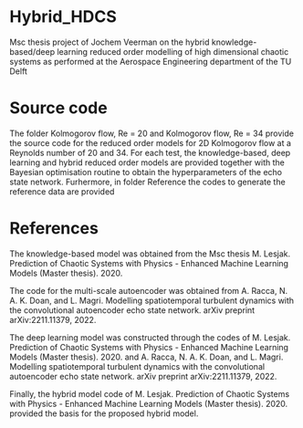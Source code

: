 # Hybrid_HDCS
Msc thesis project of Jochem Veerman on the hybrid knowledge-based/deep learning reduced order modelling of high dimensional chaotic systems as performed at the Aerospace Engineering department of the TU Delft

# Source code
The folder Kolmogorov flow, Re = 20 and Kolmogorov flow, Re = 34 provide the source code for the reduced order models for 2D Kolmogorov flow at a Reynolds number of 20 and 34. For each test, the knowledge-based, deep learning and hybrid reduced order models are provided together with the Bayesian optimisation routine to obtain the hyperparameters of the echo state network. Furhermore, in folder Reference the codes to generate the reference data are provided

# References
The knowledge-based model was obtained from the Msc thesis 
M. Lesjak. Prediction of Chaotic Systems with Physics - Enhanced Machine Learning Models (Master thesis). 2020.

The code for the multi-scale autoencoder was obtained from
A. Racca, N. A. K. Doan, and L. Magri. Modelling spatiotemporal turbulent dynamics with the convolutional autoencoder echo state network. arXiv preprint arXiv:2211.11379, 2022.

The deep learning model was constructed through the codes of 
M. Lesjak. Prediction of Chaotic Systems with Physics - Enhanced Machine Learning Models (Master thesis). 2020.
and 
A. Racca, N. A. K. Doan, and L. Magri. Modelling spatiotemporal turbulent dynamics with the convolutional autoencoder echo state network. arXiv preprint arXiv:2211.11379, 2022.

Finally, the hybrid model code of M. Lesjak. Prediction of Chaotic Systems with Physics - Enhanced Machine Learning Models (Master thesis). 2020. provided the basis for the proposed hybrid model.

